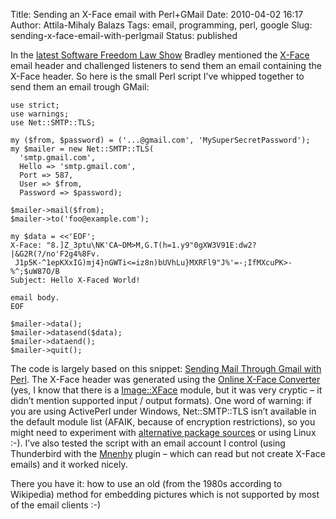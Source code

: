Title: Sending an X-Face email with Perl+GMail
Date: 2010-04-02 16:17
Author: Attila-Mihaly Balazs
Tags: email, programming, perl, google
Slug: sending-x-face-email-with-perlgmail
Status: published

In the [latest Software Freedom Law
Show](http://www.softwarefreedom.org/podcast/2010/mar/30/0x24/) Bradley
mentioned the [X-Face](http://en.wikipedia.org/wiki/X-Face) email header
and challenged listeners to send them an email containing the X-Face
header. So here is the small Perl script I’ve whipped together to send
them an email trough GMail:

    use strict;
    use warnings;
    use Net::SMTP::TLS;

    my ($from, $password) = ('...@gmail.com', 'MySuperSecretPassword');
    my $mailer = new Net::SMTP::TLS(
      'smtp.gmail.com',
      Hello => 'smtp.gmail.com',
      Port => 587,
      User => $from,
      Password => $password);

    $mailer->mail($from);
    $mailer->to('foo@example.com');

    my $data = <<'EOF';
    X-Face: "8.]Z_3ptu\NK'CA~DM>M,G.T(h=1.y9"0gXW3V91E:dw2?|&G2R(?/no'F2g4%8Fv.
     J1p5K-^1epKXxIG)mj4}nGWTi<=iz8n)bUVhLu}MXRFl9"J%'=-;IfMXcuPK>-%^;$uW87O/B
    Subject: Hello X-Faced World!

    email body.
    EOF

    $mailer->data();
    $mailer->datasend($data);
    $mailer->dataend();
    $mailer->quit();

</code>

The code is largely based on this snippet: [Sending Mail Through Gmail
with
Perl](http://www.nixtutor.com/linux/sending-mail-through-gmail-with-perl/).
The X-Face header was generated using the [Online X-Face
Converter](http://www.dairiki.org/xface/xface.php) (yes, I know that
there is a
[Image::XFace](http://search.cpan.org/~cwrl/Image-XFace-0.1/XFace.pm)
module, but it was very cryptic – it didn’t mention supported input /
output formats). One word of warning: if you are using ActivePerl under
Windows, Net::SMTP::TLS isn’t available in the default module list
(AFAIK, because of encryption restrictions), so you might need to
experiment with [alternative package
sources](http://hype-free.blogspot.com/2006/12/perl-and-windows.html) or
using Linux :-). I’ve also tested the script with an email account I
control (using Thunderbird with the
[Mnenhy](http://mnenhy.mozdev.org/customheaders.html) plugin – which can
read but not create X-Face emails) and it worked nicely.

There you have it: how to use an old (from the 1980s according to
Wikipedia) method for embedding pictures which is not supported by most
of the email clients :-)

</code>
